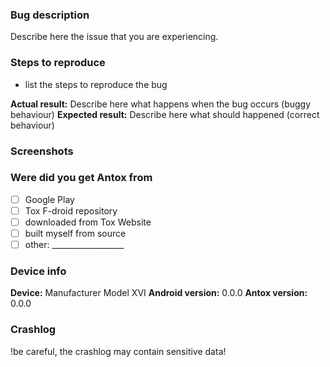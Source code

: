 ### Bug description
Describe here the issue that you are experiencing.

### Steps to reproduce
- list the steps to reproduce the bug

**Actual result:** Describe here what happens when the bug occurs (buggy behaviour)
**Expected result:** Describe here what should happened (correct behaviour)

### Screenshots
<!-- you can drag and drop images below -->

### Were did you get Antox from
- [ ] Google Play
- [ ] Tox F-droid repository
- [ ] downloaded from Tox Website
- [ ] built myself from source
- [ ] other: __________________

### Device info
<!-- replace the examples with your info -->
**Device:** Manufacturer Model XVI
**Android version:** 0.0.0
**Antox version:** 0.0.0

### Crashlog
<!-- After the crash, Antox will write a crashlog onto the SD Card. attach it here -->
!be careful, the crashlog may contain sensitive data!

